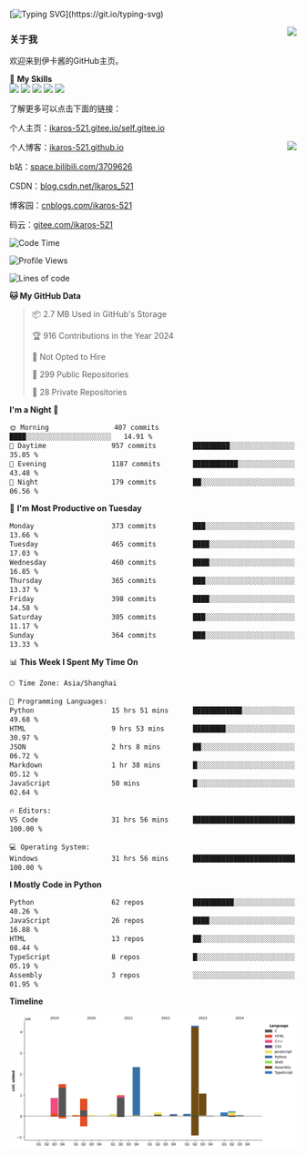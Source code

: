 [![Typing SVG](https://readme-typing-svg.herokuapp.com?size=25&duration=3000&color=8C43EA&vCenter=true&width=200&height=40&lines=Hi+Welcome+%F0%9F%91%8B%F0%9F%8F%BB;I'm+Love丶伊卡洛斯~~)](https://git.io/typing-svg)

<a href="#">
  <img align="right" src="https://github-readme-stats.vercel.app/api?username=Ikaros-521&count_private=true&show_icons=true&bg_color=15,f2f7fd,E0EAFC" />
</a>

### 关于我

欢迎来到伊卡酱的GitHub主页。

🌟 **My Skills**  
![](https://img.shields.io/badge/-C-A8B9CC?style=flat-square&logo=C&logoColor=fff)
![](https://img.shields.io/badge/-Python-3776AB?style=flat-square&logo=Python&logoColor=fff)
![](https://img.shields.io/badge/-JavaScript-F7DF1E?style=flat-square&logo=JavaScript&logoColor=fff)
![](https://img.shields.io/badge/-C++-00599C?style=flat-square&logo=Cpp&logoColor=fff)
![](https://img.shields.io/badge/-Linux-000000?style=flat-square&logo=Linux&logoColor=fff)

了解更多可以点击下面的链接：  

个人主页：[ikaros-521.gitee.io/self.gitee.io](https://ikaros-521.gitee.io/self.gitee.io/)  

<img align='right' src="https://github.com/Ikaros-521/Ikaros-521/assets/40910637/3a5e50bc-91dc-4aa5-b7a0-8b27ad1c2b33" height="330">

个人博客：[ikaros-521.github.io](https://ikaros-521.github.io/)  

b站：[space.bilibili.com/3709626](https://space.bilibili.com/3709626)  

CSDN：[blog.csdn.net/Ikaros_521](https://blog.csdn.net/Ikaros_521)  

博客园：[cnblogs.com/ikaros-521](https://www.cnblogs.com/ikaros-521)  

码云：[gitee.com/ikaros-521](https://gitee.com/ikaros-521)  


<!--START_SECTION:waka-->
![Code Time](http://img.shields.io/badge/Code%20Time-1%2C685%20hrs%2016%20mins-blue)

![Profile Views](http://img.shields.io/badge/Profile%20Views-9-blue)

![Lines of code](https://img.shields.io/badge/From%20Hello%20World%20I%27ve%20Written-12.9%20million%20lines%20of%20code-blue)

**🐱 My GitHub Data** 

> 📦 2.7 MB Used in GitHub's Storage 
 > 
> 🏆 916 Contributions in the Year 2024
 > 
> 🚫 Not Opted to Hire
 > 
> 📜 299 Public Repositories 
 > 
> 🔑 28 Private Repositories 
 > 
**I'm a Night 🦉** 

```text
🌞 Morning                407 commits         ████░░░░░░░░░░░░░░░░░░░░░   14.91 % 
🌆 Daytime                957 commits         █████████░░░░░░░░░░░░░░░░   35.05 % 
🌃 Evening                1187 commits        ███████████░░░░░░░░░░░░░░   43.48 % 
🌙 Night                  179 commits         ██░░░░░░░░░░░░░░░░░░░░░░░   06.56 % 
```
📅 **I'm Most Productive on Tuesday** 

```text
Monday                   373 commits         ███░░░░░░░░░░░░░░░░░░░░░░   13.66 % 
Tuesday                  465 commits         ████░░░░░░░░░░░░░░░░░░░░░   17.03 % 
Wednesday                460 commits         ████░░░░░░░░░░░░░░░░░░░░░   16.85 % 
Thursday                 365 commits         ███░░░░░░░░░░░░░░░░░░░░░░   13.37 % 
Friday                   398 commits         ████░░░░░░░░░░░░░░░░░░░░░   14.58 % 
Saturday                 305 commits         ███░░░░░░░░░░░░░░░░░░░░░░   11.17 % 
Sunday                   364 commits         ███░░░░░░░░░░░░░░░░░░░░░░   13.33 % 
```


📊 **This Week I Spent My Time On** 

```text
🕑︎ Time Zone: Asia/Shanghai

💬 Programming Languages: 
Python                   15 hrs 51 mins      ████████████░░░░░░░░░░░░░   49.68 % 
HTML                     9 hrs 53 mins       ████████░░░░░░░░░░░░░░░░░   30.97 % 
JSON                     2 hrs 8 mins        ██░░░░░░░░░░░░░░░░░░░░░░░   06.72 % 
Markdown                 1 hr 38 mins        █░░░░░░░░░░░░░░░░░░░░░░░░   05.12 % 
JavaScript               50 mins             █░░░░░░░░░░░░░░░░░░░░░░░░   02.64 % 

🔥 Editors: 
VS Code                  31 hrs 56 mins      █████████████████████████   100.00 % 

💻 Operating System: 
Windows                  31 hrs 56 mins      █████████████████████████   100.00 % 
```

**I Mostly Code in Python** 

```text
Python                   62 repos            ██████████░░░░░░░░░░░░░░░   40.26 % 
JavaScript               26 repos            ████░░░░░░░░░░░░░░░░░░░░░   16.88 % 
HTML                     13 repos            ██░░░░░░░░░░░░░░░░░░░░░░░   08.44 % 
TypeScript               8 repos             █░░░░░░░░░░░░░░░░░░░░░░░░   05.19 % 
Assembly                 3 repos             ░░░░░░░░░░░░░░░░░░░░░░░░░   01.95 % 
```



**Timeline**

![Lines of Code chart](https://raw.githubusercontent.com/Ikaros-521/Ikaros-521/main/assets/bar_graph.png)


<!--END_SECTION:waka-->


<!--
**Ikaros-521/Ikaros-521** is a ✨ _special_ ✨ repository because its `README.md` (this file) appears on your GitHub profile.

Here are some ideas to get you started:

- 🔭 I’m currently working on ...
- 🌱 I’m currently learning ...
- 👯 I’m looking to collaborate on ...
- 🤔 I’m looking for help with ...
- 💬 Ask me about ...
- 📫 How to reach me: ...
- 😄 Pronouns: ...
- ⚡ Fun fact: ...
-->
